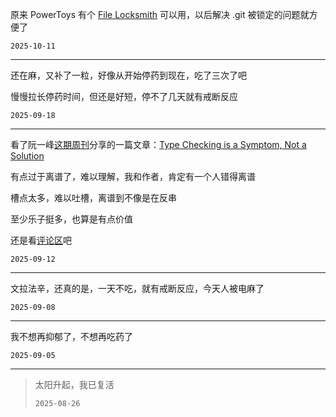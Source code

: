 原来 PowerToys 有个 [File Locksmith](https://learn.microsoft.com/zh-cn/windows/powertoys/file-locksmith) 可以用，以后解决 .git 被锁定的问题就方便了

`2025-10-11`

---

还在麻，又补了一粒，好像从开始停药到现在，吃了三次了吧

慢慢拉长停药时间，但还是好短，停不了几天就有戒断反应

`2025-09-18`

---

看了阮一峰[这期周刊](https://www.ruanyifeng.com/blog/2025/09/weekly-issue-365.html)分享的一篇文章：[Type Checking is a Symptom, Not a Solution](https://programmingsimplicity.substack.com/p/type-checking-is-a-symptom-not-a)

有点过于离谱了，难以理解，我和作者，肯定有一个人错得离谱

槽点太多，难以吐槽，离谱到不像是在反串

至少乐子挺多，也算是有点价值

还是看[评论区](https://news.ycombinator.com/item?id=45135391)吧

`2025-09-12`

---

文拉法辛，还真的是，一天不吃，就有戒断反应，今天人被电麻了

`2025-09-08`

---

我不想再抑郁了，不想再吃药了

`2025-09-05`

---

> 太阳升起，我已复活
> 
> `2025-08-26`
